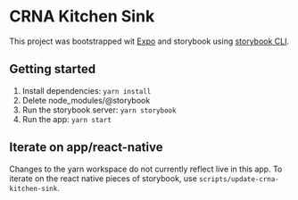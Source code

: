 # CRNA Kitchen Sink

This project was bootstrapped wit [Expo](https://github.com/expo/expo-cli) and storybook using [storybook CLI](https://www.npmjs.com/package/@storybook/cli).

## Getting started

1. Install dependencies: `yarn install`
2. Delete node_modules/@storybook
3. Run the storybook server: `yarn storybook`
4. Run the app: `yarn start`

## Iterate on app/react-native

Changes to the yarn workspace do not currently reflect live in this app. To iterate on the react native pieces of storybook, use `scripts/update-crna-kitchen-sink`.
